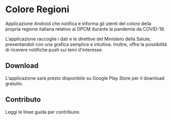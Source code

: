# Colore Regioni
Applicazione Android che notifica e informa gli utenti del colore della propria regione italiana relativo ai DPCM durante la pandemia da COVID-19.

L'applicazione raccoglie i dati e le direttive del Ministero della Salute, presentandoli con una grafica semplice e intuitiva. Inoltre, offre la possibilità di ricevere notifiche push sui temi d'interesse.

## Download
L'applicazione sarà presto disponibile su Google Play Store per il download gratuito.

## Contributo
Leggi le linee guida per contribuire.
